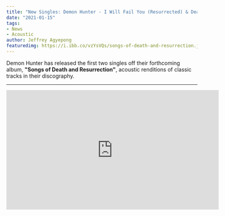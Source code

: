 ```yaml
---
title: "New Singles: Demon Hunter - I Will Fail You (Resurrected) & Dead Flowers(Resurrected)"
date: "2021-01-15"
tags:
- News
- Acoustic
author: Jeffrey Agyepong
featuredimg: https://i.ibb.co/vzYsVQs/songs-of-death-and-resurrection.jpg
---
```


Demon Hunter has released the first two singles off their forthcoming album, **"Songs of Death and Resurrection"**, acoustic renditions of classic tracks in their discography.

<hr>

<div class="video-container"><iframe src="https://www.youtube.com/embed/81HaDsaUFFY" width="560" height="315" frameborder="0"></iframe></div>

